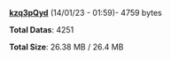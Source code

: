[**kzq3pQyd**](/data/kzq3pQyd.txt) (14/01/23 - 01:59)- 4759 bytes

**Total Datas**: 4251

**Total Size**: 26.38 MB / 26.4 MB